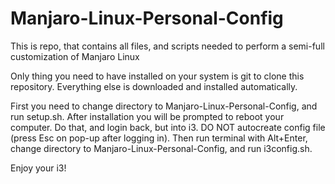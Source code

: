 # Manjaro-Linux-Personal-Config
This is repo, that contains all files, and scripts needed to perform a semi-full customization of Manjaro Linux

Only thing you need to have installed on your system is git to clone this repository. Everything else is downloaded and installed automatically.

First you need to change directory to Manjaro-Linux-Personal-Config, and run setup.sh.
After installation you will be prompted to reboot your computer. Do that, and login back, but into i3.
DO NOT autocreate config file (press Esc on pop-up after logging in).
Then run terminal with Alt+Enter, change directory to Manjaro-Linux-Personal-Config, and run i3config.sh.

Enjoy your i3!

